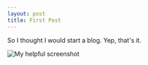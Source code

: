 ```yaml
---
layout: post
title: First Post
---
```


So I thought I would start a blog. Yep, that's it.

![My helpful screenshot](/public/img/screen.png)